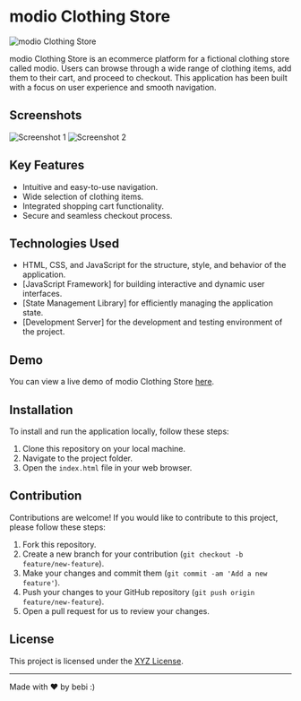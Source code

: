 # modio Clothing Store

![modio Clothing Store](https://i.imgur.com/INrrWmC.png)

modio Clothing Store is an ecommerce platform for a fictional clothing store called modio. Users can browse through a wide range of clothing items, add them to their cart, and proceed to checkout. This application has been built with a focus on user experience and smooth navigation.

## Screenshots

![Screenshot 1](https://i.imgur.com/INrrWmC.png)
![Screenshot 2](https://i.imgur.com/INrrWmC.png)

## Key Features

- Intuitive and easy-to-use navigation.
- Wide selection of clothing items.
- Integrated shopping cart functionality.
- Secure and seamless checkout process.

## Technologies Used

- HTML, CSS, and JavaScript for the structure, style, and behavior of the application.
- [JavaScript Framework] for building interactive and dynamic user interfaces.
- [State Management Library] for efficiently managing the application state.
- [Development Server] for the development and testing environment of the project.

## Demo

You can view a live demo of modio Clothing Store [here](https://thoughts-p437.onrender.com/).

## Installation

To install and run the application locally, follow these steps:

1. Clone this repository on your local machine.
2. Navigate to the project folder.
3. Open the `index.html` file in your web browser.

## Contribution

Contributions are welcome! If you would like to contribute to this project, please follow these steps:

1. Fork this repository.
2. Create a new branch for your contribution (`git checkout -b feature/new-feature`).
3. Make your changes and commit them (`git commit -am 'Add a new feature'`).
4. Push your changes to your GitHub repository (`git push origin feature/new-feature`).
5. Open a pull request for us to review your changes.

## License

This project is licensed under the [XYZ License](https://url_of_the_license).

---
Made with ❤️ by bebi :)
